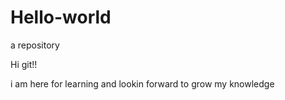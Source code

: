 # Hello-world
a repository

Hi git!!

i am here for learning and lookin forward to grow my knowledge
